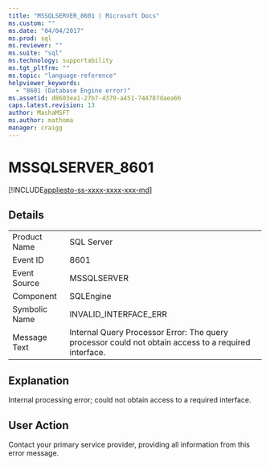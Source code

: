 ```yaml
---
title: "MSSQLSERVER_8601 | Microsoft Docs"
ms.custom: ""
ms.date: "04/04/2017"
ms.prod: sql
ms.reviewer: ""
ms.suite: "sql"
ms.technology: supportability
ms.tgt_pltfrm: ""
ms.topic: "language-reference"
helpviewer_keywords: 
  - "8601 (Database Engine error)"
ms.assetid: d8603ea1-27b7-4379-a451-744787daea66
caps.latest.revision: 13
author: MashaMSFT
ms.author: mathoma
manager: craigg
---
```

# MSSQLSERVER_8601
[!INCLUDE[appliesto-ss-xxxx-xxxx-xxx-md](../../includes/appliesto-ss-xxxx-xxxx-xxx-md.md)]
  
## Details  
  
|||  
|-|-|  
|Product Name|SQL Server|  
|Event ID|8601|  
|Event Source|MSSQLSERVER|  
|Component|SQLEngine|  
|Symbolic Name|INVALID_INTERFACE_ERR|  
|Message Text|Internal Query Processor Error: The query processor could not obtain access to a required interface.|  
  
## Explanation  
Internal processing error; could not obtain access to a required interface.  
  
## User Action  
Contact your primary service provider, providing all information from this error message.  
  
